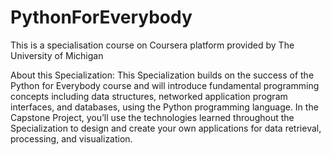 # PythonForEverybody
This is a specialisation course on Coursera platform provided by The University of Michigan

About this Specialization:
This Specialization builds on the success of the Python for Everybody course and will introduce fundamental programming concepts including data structures, networked application program interfaces, and databases, using the Python programming language. In the Capstone Project, you’ll use the technologies learned throughout the Specialization to design and create your own applications for data retrieval, processing, and visualization.

